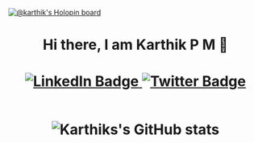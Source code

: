 [![@karthik's Holopin board](https://holopin.io/api/user/board?user=karthik)](https://holopin.io/@karthik)
<div id = "name" align="center" >
  <h1> Hi there, I am Karthik P M 👋 <h1>
<div>

<div id="badges" align="center">
  <a href="https://www.linkedin.com/in/karthikpm5/">
    <img src="https://img.shields.io/badge/LinkedIn-blue?style=for-the-badge&logo=linkedin&logoColor=white" alt="LinkedIn Badge"/>
  </a>
  <a href="https://twitter.com/Karthik36906306">
    <img src="https://img.shields.io/badge/Twitter-blue?style=for-the-badge&logo=twitter&logoColor=white" alt="Twitter Badge"/>
  </a>
  <a href="https://mail.google.com/mail/u/0/#inbox?compose=DmwnWtMqjJvwbtftJDQsWjKphScsfgXVlpSBkzTlxlzdQsqWfjgTbhPRlgWmWTLMQVsQrQnTvqnv>
    <img src="https://img.shields.io/badge/gmail-red?style=for-the-badge&logo=gmail&logoColor=white" alt="gmail Badge"/>
  </a>
</div><br>
<div>

<!--[![Karthiks's GitHub stats](https://github-readme-stats.vercel.app/api?username=Karthik-PM)](https://github.com/Karthik-PM/github-readme-stats)-->
![Karthiks's GitHub stats](https://github-readme-stats.vercel.app/api?username=Karthik-PM&show_icons=true&theme=onedark)

<!--
**Karthik-PM/Karthik-PM** is a ✨ _special_ ✨ repository because its `README.md` (this file) appears on your GitHub profile.

Here are some ideas to get you started:

- 🔭 I’m currently working on ...
- 🌱 I’m currently learning make good PRs
- 👯 I’m looking to collaborate on ...
- 🤔 I’m looking for help with ...
- 💬 Ask me about ...
- 📫 How to reach me: ...
- 😄 Pronouns: He/Him
- ⚡ Fun fact: ...
-->

